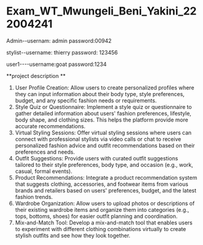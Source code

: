# Exam_WT_Mwungeli_Beni_Yakini_222004241

Admin--usernam: admin
       password:00942

stylist--username: thierry
         password: 123456

user1----username:goat 
        password:1234



**project description **
1. User Profile Creation: Allow users to create personalized profiles where they can input 
information about their body type, style preferences, budget, and any specific fashion needs or 
requirements. 
2. Style Quiz or Questionnaire: Implement a style quiz or questionnaire to gather detailed 
information about users' fashion preferences, lifestyle, body shape, and clothing sizes. This helps 
the platform provide more accurate recommendations. 
3. Virtual Styling Sessions: Offer virtual styling sessions where users can connect with 
professional stylists via video calls or chat to receive personalized fashion advice and outfit 
recommendations based on their preferences and needs. 
4. Outfit Suggestions: Provide users with curated outfit suggestions tailored to their style 
preferences, body type, and occasion (e.g., work, casual, formal events). 
5. Product Recommendations: Integrate a product recommendation system that suggests 
clothing, accessories, and footwear items from various brands and retailers based on users' 
preferences, budget, and the latest fashion trends. 
6. Wardrobe Organization: Allow users to upload photos or descriptions of their existing 
wardrobe items and organize them into categories (e.g., tops, bottoms, shoes) for easier outfit 
planning and coordination. 
7. Mix-and-Match Tool: Develop a mix-and-match tool that enables users to experiment with 
different clothing combinations virtually to create stylish outfits and see how they look together. 
